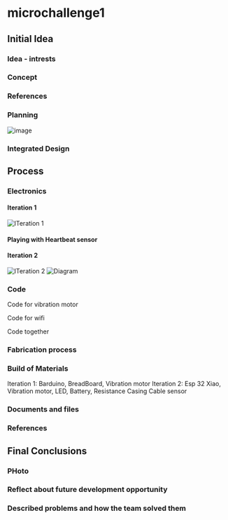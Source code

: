 # microchallenge1

## Initial Idea
### Idea - intrests
### Concept
### References
### Planning
![image](https://github.com/carmenrobres/microchallenge1/assets/145042059/e4d4272d-3707-42e0-b500-31bdad4e0203)

### Integrated Design 

## Process
### Electronics

#### Iteration 1
![ITeration 1](https://github.com/carmenrobres/microchallenge1/assets/145042059/52a172f3-bdde-4a2e-be31-88d34c86e9b0)

#### Playing with Heartbeat sensor


#### Iteration 2
![ITeration 2](https://github.com/carmenrobres/microchallenge1/assets/145042059/c4e8d823-ab0d-4ca1-86e1-60300913ad60)
![Diagram](https://github.com/carmenrobres/microchallenge1/assets/145042059/6f3defc2-8137-4491-a591-ea3631245b1b)

### Code

Code for vibration motor

Code for wifi

Code together

### Fabrication process
### Build of Materials

Iteration 1: Barduino, BreadBoard, Vibration motor
Iteration 2: Esp 32 Xiao, Vibration motor, LED, Battery, Resistance
Casing
Cable sensor


### Documents and files
### References

## Final Conclusions
### PHoto
### Reflect about future development opportunity
### Described problems and how the team solved them
